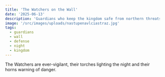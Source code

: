 ```yaml
---
title: 'The Watchers on the Wall'
date: '2025-06-13'
description: 'Guardians who keep the kingdom safe from northern threats.'
image: '/src/images/uploads/nastupenavlciastraz.jpg'
tags:
  - guardians
  - wall
  - defense
  - night
  - kingdom
---
```


The Watchers are ever-vigilant, their torches lighting the night and their horns warning of danger.
